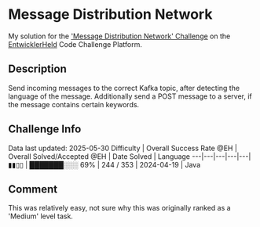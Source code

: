 # Message Distribution Network

My solution for the ['Message Distribution Network' Challenge](https://platform.entwicklerheld.de/challenge/message-distribution-network?technology=Java) on the [EntwicklerHeld](https://platform.entwicklerheld.de/) Code Challenge Platform.

## Description
Send incoming messages to the correct Kafka topic, after detecting the language of the message. Additionally send a POST message to a server, if the message contains certain keywords.

## Challenge Info
Data last updated: 2025-05-30
Difficulty | Overall Success Rate @EH | Overall Solved/Accepted @EH | Date Solved | Language
---|---|---|---|---|
▮▮▯▯ | ███████░░░ 69% | 244 / 353 | 2024-04-19 | Java

## Comment
This was relatively easy, not sure why this was originally ranked as a 'Medium' level task.